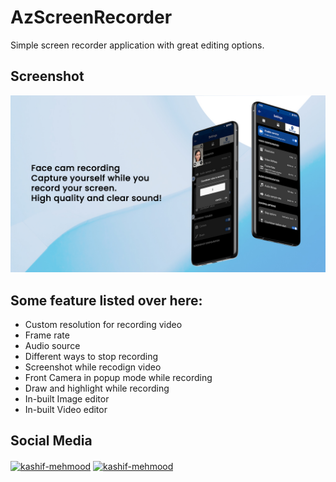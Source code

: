 # AzScreenRecorder
Simple screen recorder application with great editing options.

## Screenshot
<img src="01.jpg">

## Some feature listed over here:
<ul>
<li> Custom resolution for recording video</li>
<li> Frame rate </li>
<li> Audio source </li>
<li> Different ways to stop recording </li>
<li> Screenshot while recodign video</li>
<li> Front Camera in popup mode while recording</li>
<li> Draw and highlight while recording</li>
<li> In-built Image editor </li>
<li> In-built Video editor </li>
</ul>

## Social Media

<p align="left">
<a href="https://www.linkedin.com/in/harshsuvagiya" target="blank"><img align="center" src="https://raw.githubusercontent.com/rahuldkjain/github-profile-readme-generator/master/src/images/icons/Social/linked-in-alt.svg" alt="kashif-mehmood" height="30" width="40" /></a>
<a href="https://stackoverflow.com/users/10838454/harsh-suvagiya" target="blank"><img align="center" src="https://raw.githubusercontent.com/rahuldkjain/github-profile-readme-generator/master/src/images/icons/Social/stack-overflow.svg" alt="kashif-mehmood" height="30" width="40" /></a>
